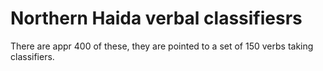 # Northern Haida verbal classifiesrs

There are appr 400 of these, they are pointed to a 
set of 150 verbs taking classifiers.












